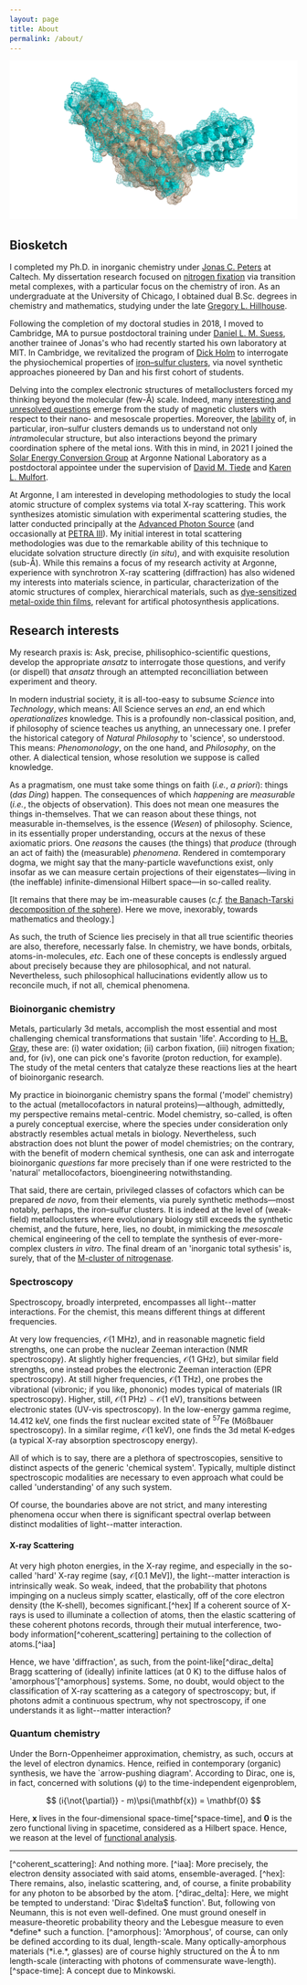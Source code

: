 ```yaml
---
layout: page
title: About
permalink: /about/
---
```


![alignment of human Apolipoprotein E and dystonin.](assets/images/alignment.png)

## Biosketch
I completed my Ph.D. in inorganic chemistry under [Jonas C. Peters](https://jcpgroup.caltech.edu) at Caltech. My dissertation research focused on [nitrogen fixation](https://en.wikipedia.org/wiki/Abiological_nitrogen_fixation_using_homogeneous_catalysts) via transition metal complexes, with a particular focus on the chemistry of iron. As an undergraduate at the University of Chicago, I obtained dual B.Sc. degrees in chemistry and mathematics, studying under the late [Gregory L. Hillhouse](http://glh-group.uchicago.edu).

Following the completion of my doctoral studies in 2018, I moved to Cambridge, MA to pursue postdoctoral training under [Daniel L. M. Suess](https://suessgroup.mit.edu), another trainee of Jonas's who had recently started his own laboratory at MIT. In Cambridge, we revitalized the program of [Dick Holm](https://en.wikipedia.org/wiki/Dick_Holm) to interrogate the physiochemical properties of [iron&ndash;sulfur clusters](https://en.wikipedia.org/wiki/Iron-sulfur_cluster), via novel synthetic approaches pioneered by Dan and his first cohort of students.

Delving into the complex electronic structures of metalloclusters forced my thinking beyond the molecular (few-&#8491;) scale. Indeed, many [interesting and unresolved questions](https://pubs.acs.org/doi/abs/10.1021/ja00226a025) emerge from the study of magnetic clusters with respect to their nano- and mesoscale properties. Moreover, the [lability](https://www.pnas.org/doi/abs/10.1073/pnas.2210528120) of, in particular, iron&ndash;sulfur clusters demands us to understand not only *intra*molecular structure, but also interactions beyond the primary coordination sphere of the metal ions. With this in mind, in 2021 I joined the [Solar Energy Conversion Group](https://blogs.anl.gov/solar-energy/) at Argonne National Laboratory as a postdoctoral appointee under the supervision of [David M. Tiede](https://www.anl.gov/profile/david-m-tiede) and [Karen L. Mulfort](https://www.anl.gov/profile/karen-l-mulfort). 

At Argonne, I am interested in developing methodologies to study the local atomic structure of complex systems via total X-ray scattering. This work synthesizes atomistic simulation with experimental scattering studies, the latter conducted principally at the [Advanced Photon Source](https://www.aps.anl.gov) (and occasionally at [PETRA III](https://photon-science.desy.de/facilities/petra_iii/index_eng.html)). My initial interest in total scattering methodologies was due to the remarkable ability of this technique to elucidate solvation structure directly (<i>in situ</i>), and with exquisite resolution (sub-&#8491;). While this remains a focus of my research activity at Argonne, experience with synchrotron X-ray scattering (diffraction) has also widened my interests into materials science, in particular, characterization of the atomic structures of complex, hierarchical materials, such as [dye-sensitized metal-oxide thin films](https://en.wikipedia.org/wiki/Dye-sensitized_solar_cell), relevant for artifical photosynthesis applications. 

## Research interests
My research praxis is: Ask, precise, philisophico-scientific questions, develop the appropriate <i>ansatz</i> to interrogate those questions, and verify (or dispell) that <i>ansatz</i> through an attempted reconcilliation between experiment and theory. 

In modern industrial society, it is all-too-easy to subsume <i>Science</i> into <i>Technology</i>, which means: All Science serves an <i>end</i>, an end which <i>operationalizes</i> knowledge. This is a profoundly non-classical position, and, if philosophy of science teaches us anything, an unnecessary one. I prefer the historical category of <i>Natural Philosophy</i> to 'science', so understood. This means: <i>Phenomonology</i>, on the one hand, and <i>Philosophy</i>, on the other. A dialectical tension, whose resolution we suppose is called knowledge. 

As a pragmatism, one must take some things on faith (<i>i.e.</i>, <i>a priori</i>): things (<i>das Ding</i>) happen. The consequences of which <i>happening</i> are <i>measurable</i> (<i>i.e.</i>, the objects of observation). This does not mean one measures the things in-themselves. That we can reason about these things, not measurable in-themselves, is the essence (<i>Wesen</i>) of philosophy. Science, in its essentially proper understanding, occurs at the nexus of these axiomatic priors. One <i>reasons</i> the causes (the things) that <i>produce</i> (through an act of faith) the (measurable) <i>phenomena</i>. Rendered in comtemporary dogma, we might say that the many-particle wavefunctions exist, only insofar as we can measure certain projections of their eigenstates&mdash;living in (the ineffable) infinite-dimensional Hilbert space&mdash;in so-called reality. 

[It remains that there may be im-measurable causes (<i>c.f.</i> [the Banach-Tarski decomposition of the sphere](https://en.wikipedia.org/wiki/Banach–Tarski_paradox)). Here we move, inexorably, towards mathematics and theology.] 

As such, the truth of Science lies precisely in that all true scientific theories are also, therefore, necessarly false. In chemistry, we have bonds, orbitals, atoms-in-molecules, <i>etc</i>. Each one of these concepts is endlessly argued about precisely because they are philosophical, and not natural. Nevertheless, such philosophical hallucinations evidently allow us to reconcile much, if not all, chemical phenomena. 

### Bioinorganic chemistry

Metals, particularly 3d metals, accomplish the most essential and most challenging chemical transformations that sustain 'life'. According to [H. B. Gray](https://calteches.library.caltech.edu/366/2/ES40.2.1977.pdf), these are: (i) water oxidation; (ii) carbon fixation, (iii) nitrogen fixation; and, for (iv), one can pick one's favorite (proton reduction, for example). The study of the metal centers that catalyze these reactions lies at the heart of bioinorganic research. 

My practice in bioinorganic chemistry spans the formal ('model' chemistry) to the actual (metallocofactors in natural proteins)&mdash;although, admittedly, my perspective remains metal-centric. Model chemistry, so-called, is often a purely conceptual exercise, where the species under consideration only abstractly resembles actual metals in biology. Nevertheless, such abstraction does not blunt the power of model chemistries; on the contrary, with the benefit of modern chemical synthesis, one can ask and interrogate bioinorganic <i>questions</i> far more precisely than if one were restricted to the 'natural' metallocofactors, bioengineering notwithstanding. 

That said, there are certain, privileged classes of cofactors which can be prepared <i>de novo</i>, from their elements, via purely synthetic methods&mdash;most notably, perhaps, the iron&ndash;sulfur clusters. It is indeed at the level of (weak-field) metalloclusters where evolutionary biology still exceeds the synthetic chemist, and the future, here, lies, no doubt, in mimicking the <i>mesoscale</i> chemical engineering of the cell to template the synthesis of ever-more-complex clusters <i>in vitro</i>. The final dream of an 'inorganic total sythesis' is, surely, that of the [M-cluster of nitrogenase](https://en.wikipedia.org/wiki/FeMoco).  


### Spectroscopy
Spectroscopy, broadly interpreted, encompasses all light--matter interactions. For the chemist, this means different things at different frequencies.

At very low frequencies, $\mathcal{O}(1\text{ MHz})$, and in reasonable magnetic field strengths, one can probe the nuclear Zeeman interaction (NMR spectroscopy). At slightly higher frequencies, $\mathcal{O}(1\text{ GHz})$, but similar field strengths, one instead probes the electronic Zeeman interaction (EPR spectroscopy). At still higher frequencies, $\mathcal{O}(1\text{ THz})$, one probes the vibrational (vibronic; if you like, phononic) modes typical of materials (IR spectroscopy). Higher, still, $\mathcal{O}(1\text{ PHz})\sim\mathcal{O}(1\text{ eV})$, transitions between electronic states (UV-vis spectroscopy). In the low-energy gamma regime, 14.412 keV, one finds the first nuclear excited state of <sup>57</sup>Fe (M&ouml;&szlig;bauer spectroscopy). In a similar regime, $\mathcal{O}(1\text{ keV})$, one finds the 3d metal K-edges (a typical X-ray absorption spectroscopy energy).

All of which is to say, there are a plethora of spectroscopies, sensitive to distinct aspects of the generic 'chemical system'. Typically, multiple distinct spectroscopic modalities are necessary to even approach what could be called 'understanding' of any such system. 

Of course, the boundaries above are not strict, and many interesting phenomena occur when there is significant spectral overlap between distinct modalities of light--matter interaction.

#### X-ray Scattering
At very high photon energies, in the X-ray regime, and especially in the so-called 'hard' X-ray regime (say, $\mathcal{O}[0.1\text{ MeV}]$), the light--matter interaction is intrinsically weak. So weak, indeed, that the probability that photons impinging on a nucleus simply scatter, elastically, off of the core electron density (the K-shell), becomes significant.[^hex] If a coherent source of X-rays is used to illuminate a collection of atoms, then the elastic scattering of these coherent photons records, through their mutual interference, two-body information[^coherent_scattering] pertaining to the collection of atoms.[^iaa]

Hence, we have 'diffraction', as such, from the point-like[^dirac_delta] Bragg scattering of (ideally) infinite lattices (at 0 K) to the diffuse halos of 'amorphous'[^amorphous] systems. Some, no doubt, would object to the classification of X-ray scattering as a category of spectroscopy; but, if photons admit a continuous spectrum, why not spectroscopy, if one understands it as light--matter interaction?

### Quantum chemistry
Under the Born-Oppenheimer approximation, chemistry, as such, occurs at the level of electron dynamics. Hence, reified in contemporary (organic) synthesis, we have the `arrow-pushing diagram'. According to Dirac, one is, in fact, concerned with solutions ($\psi$) to the time-independent eigenproblem,

$$
    (i{\not{\partial}} - m)\psi(\mathbf{x}) = \mathbf{0}
$$

Here, $\mathbf{x}$ lives in the four-dimensional space-time[^space-time], and $\mathbf{0}$ is the zero functional living in spacetime, considered as a Hilbert space. Hence, we reason at the level of [functional analysis](https://en.wikipedia.org/wiki/Functional_analysis).

<hr>
[^coherent_scattering]: And nothing more.
[^iaa]: More precisely, the electron density associated with said atoms, ensemble-averaged.
[^hex]: There remains, also, inelastic scattering, and, of course, a finite probability for any photon to be absorbed by the atom.
[^dirac_delta]: Here, we might be tempted to understand: 'Dirac $\delta$ function'. But, following von Neumann, this is not even well-defined. One must ground oneself in measure-theoretic probability theory and the Lebesgue measure to even *define* such a function.
[^amorphous]: 'Amorphous', of course, can only be defined according to its dual, length-scale. Many optically-amorphous materials (*i.e.*, glasses) are of course highly structured on the &Aring; to nm length-scale (interacting with photons of commensurate wave-length).
[^space-time]: A concept due to Minkowski.

